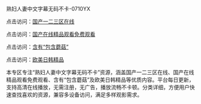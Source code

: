 熟妇人妻中文字幕无码不卡-0710YX

点击访问：<a href="https://heiliaoxwd5i8.pages.dev">国产一二三区在线</a>

点击访问：<a href="https://heiliaowzu4ur.pages.dev">国产在线精品观看免费观看</a>

点击访问：<a href="https://heiliaozj3tjd.pages.dev">含有“包含蘑菇”</a>

点击访问：<a href="https://heiliaoe8ajia.pages.dev">欧美日韩精品</a>

本专区专注“熟妇人妻中文字幕无码不卡”资源，涵盖国产一二三区在线、国产在线精品观看免费观看、含有“包含蘑菇”及欧美日韩精品等优质内容。平台每日更新，支持高清在线播放，无需注册，无广告，播放流畅不卡顿。分类详细，方便用户快速查找喜欢的资源，兼容多设备访问，满足多样观影需求。

<span style="display:none;">[Canonical link](https://github.com/hai20250710/so34 ）</span>
